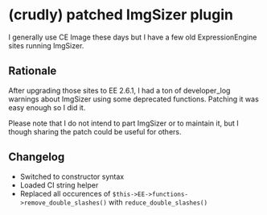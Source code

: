 # (crudly) patched ImgSizer plugin

I generally use CE Image these days but I have a few old ExpressionEngine sites running ImgSizer.

## Rationale

After upgrading those sites to EE 2.6.1, I had a ton of developer_log warnings about ImgSizer using some deprecated functions. Patching it was easy enough so I did it.

Please note that I do not intend to part ImgSizer or to maintain it, but I though sharing the patch could be useful for others.

## Changelog

- Switched to constructor syntax
- Loaded CI string helper
- Replaced all occurences of `$this->EE->functions->remove_double_slashes()` with `reduce_double_slashes()`